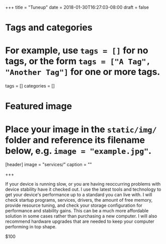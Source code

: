 +++
title = "Tuneup"
date = 2018-01-30T16:27:03-08:00
draft = false

# Tags and categories
# For example, use `tags = []` for no tags, or the form `tags = ["A Tag", "Another Tag"]` for one or more tags.
tags = []
categories = []

# Featured image
# Place your image in the `static/img/` folder and reference its filename below, e.g. `image = "example.jpg"`.
[header]
image = "services/"
caption = ""

+++

<p>If your device is running slow, or you are having reoccurring problems with device stability have it checked out. I use the latest tools and technology to get your device's performance up to a standard you can live with. I will check startup programs, services, drivers, the amount of free memory, provide resource tuning, and check your storage configuration for performance and stability gains. This can be a much more affordable solution in some cases rather than purchasing a new computer. I will also recommend hardware upgrades that are needed to keep your computer performing in top shape.</p>

<div class="service-price-table">
  <div class="price-data-label"></div>
  <div class="price-data-item">$100</div>
</div>
